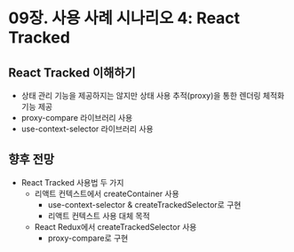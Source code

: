 # 09장. 사용 사례 시나리오 4: React Tracked

## React Tracked 이해하기
- 상태 관리 기능을 제공하지는 않지만 상태 사용 추적(proxy)을 통한 렌더링 체적화 기능 제공
- proxy-compare 라이브러리 사용
- use-context-selector 라이브러리 사용

## 향후 전망
- React Tracked 사용법 두 가지
    - 리액트 컨텍스트에서 createContainer 사용 
        - use-context-selector & createTrackedSelector로 구현
        - 리액트 컨텍스트 사용 대체 목적 
    - React Redux에서 createTrackedSelector 사용
        - proxy-compare로 구현
